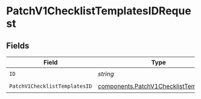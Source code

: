 # PatchV1ChecklistTemplatesIDRequest


## Fields

| Field                                                                                            | Type                                                                                             | Required                                                                                         | Description                                                                                      |
| ------------------------------------------------------------------------------------------------ | ------------------------------------------------------------------------------------------------ | ------------------------------------------------------------------------------------------------ | ------------------------------------------------------------------------------------------------ |
| `ID`                                                                                             | *string*                                                                                         | :heavy_check_mark:                                                                               | N/A                                                                                              |
| `PatchV1ChecklistTemplatesID`                                                                    | [components.PatchV1ChecklistTemplatesID](../../models/components/patchv1checklisttemplatesid.md) | :heavy_check_mark:                                                                               | N/A                                                                                              |